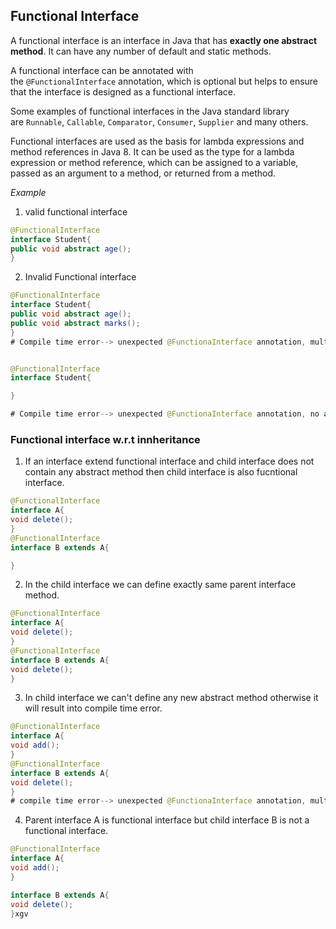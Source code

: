 ## Functional Interface

A functional interface is an interface in Java that has **exactly one abstract method**. It can have any number of default and static methods.

A functional interface can be annotated with the `@FunctionalInterface` annotation, which is optional but helps to ensure that the interface is designed as a functional interface.

Some examples of functional interfaces in the Java standard library are `Runnable`, `Callable`, `Comparator`, `Consumer`, `Supplier` and many others.

Functional interfaces are used as the basis for lambda expressions and method references in Java 8. It can be used as the type for a lambda expression or method reference, which can be assigned to a variable, passed as an argument to a method, or returned from a method.

*Example*
1. valid functional interface
```java
@FunctionalInterface
interface Student{
public void abstract age();
}
```

2.  Invalid Functional interface
```java
@FunctionalInterface
interface Student{
public void abstract age();
public void abstract marks();
}
# Compile time error--> unexpected @FunctionaInterface annotation, multiple non overriding abstract methods found


@FunctionalInterface
interface Student{

}

# Compile time error--> unexpected @FunctionaInterface annotation, no abstract method found

```

### Functional interface w.r.t innheritance

1. If an interface extend functional interface  and child interface does not contain any abstract method then child interface is also fucntional interface.
```java
@FunctionalInterface
interface A{
void delete();
}
@FunctionalInterface
interface B extends A{

}
```

2.  In the child interface we can define exactly same parent interface method.
```java
@FunctionalInterface
interface A{
void delete();
}
@FunctionalInterface
interface B extends A{
void delete();
}
```

3. In child interface we can't define any new abstract method otherwise it will result into compile time error.
```java
@FunctionalInterface
interface A{
void add();
}
@FunctionalInterface
interface B extends A{
void delete();
}
# compile time error--> unexpected @FunctionaInterface annotation, multiple non overriding abstract methods found 
```

4. Parent interface A is functional interface but child interface B is not a functional interface.
```java
@FunctionalInterface
interface A{
void add();
}

interface B extends A{
void delete();
}xgv